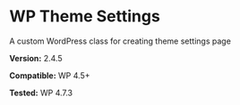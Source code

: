 # WP Theme Settings

A custom WordPress class for creating theme settings page

**Version:** 2.4.5

**Compatible:** WP 4.5+

**Tested:** WP 4.7.3